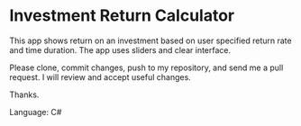 # Investment Return Calculator

This app shows return on an investment based on user specified return rate and time duration. 
The app uses sliders and clear interface.

Please clone, commit changes, push to my repository, and send me a pull request.
I will review and accept useful changes.

Thanks.

Language: C#
